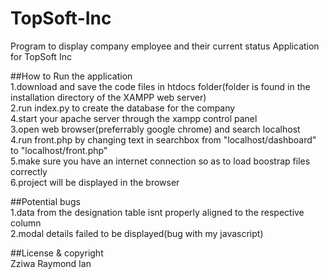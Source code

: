 # TopSoft-Inc
Program to display company employee and their current status
Application for TopSoft Inc


##How to Run the application<br>
1.download and save the code files in htdocs folder(folder is found in the installation directory of the XAMPP web server)<br>
2.run index.py to create the database for the company<br>
4.start your apache server through the xampp control panel<br>
3.open web browser(preferrably google chrome) and search localhost<br>
4.run front.php by changing text in searchbox from "localhost/dashboard" to "localhost/front.php"<br>
5.make sure you have an internet connection so as to load boostrap files correctly<br>
6.project will be displayed in the browser<br>

##Potential bugs<br>
1.data from the designation table isnt properly aligned to the respective column<br>
2.modal details failed to be displayed(bug with my javascript)<br>

##License & copyright<br>
Zziwa Raymond Ian
